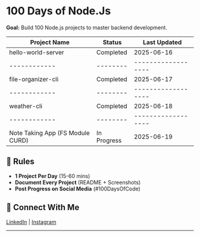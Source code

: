 # 100 Days of Node.Js

**Goal:** Build 100 Node.js projects to master backend development.  


| Project Name | Status   | Last Updated       |
| ------------ | -------- | ------------------ |
| hello-world-server | Completed | 2025-06-16  |
| ------------ | -------- | ------------------ |
| file-organizer-cli | Completed | 2025-06-17  |
| ------------ | -------- | ------------------ |
| weather-cli | Completed | 2025-06-18         |
| ------------ | -------- | ------------------ |
| Note Taking App (FS Module CURD) | In Progress | 2025-06-19         |


## 🎯 Rules  
- **1 Project Per Day** (15-60 mins)  
- **Document Every Project** (README + Screenshots)  
- **Post Progress on Social Media** (#100DaysOfCode)  

## 🔗 Connect With Me  
[LinkedIn](https://www.linkedin.com/in/seayeshaiftikhar/) | [Instagram](https://www.instagram.com/aishayyy____/)  

----
